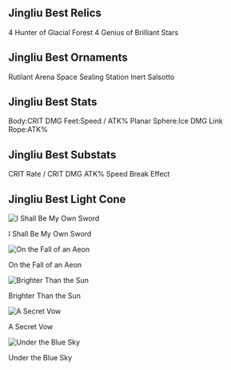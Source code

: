 ## Jingliu Best Relics
4 Hunter of Glacial Forest
4 Genius of Brilliant Stars

## Jingliu Best Ornaments
Rutilant Arena
Space Sealing Station
Inert Salsotto

## Jingliu Best Stats
Body:CRIT DMG
Feet:Speed / ATK%
Planar Sphere:Ice DMG
Link Rope:ATK%

## Jingliu Best Substats
CRIT Rate / CRIT DMG
ATK%
Speed
Break Effect

## Jingliu Best Light Cone

![I Shall Be My Own Sword](https://rerollcdn.com/STARRAIL/LightCones/i_shall_be_my_own_sword_sm.png)

I Shall Be My Own Sword

![On the Fall of an Aeon](https://rerollcdn.com/STARRAIL/LightCones/on_the_fall_of_an_aeon_sm.png)

On the Fall of an Aeon

![Brighter Than the Sun](https://rerollcdn.com/STARRAIL/LightCones/brighter_than_the_sun_sm.png)

Brighter Than the Sun

![A Secret Vow](https://rerollcdn.com/STARRAIL/LightCones/a_secret_vow_sm.png)

A Secret Vow

![Under the Blue Sky](https://rerollcdn.com/STARRAIL/LightCones/under_the_blue_sky_sm.png)

Under the Blue Sky